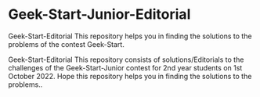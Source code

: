 # Geek-Start-Junior-Editorial
Geek-Start-Editorial
This repository helps you in finding the solutions to the problems of the contest Geek-Start.

Geek-Start-Editorial
This repository consists of solutions/Editorials to the challenges of the Geek-Start-Junior contest for 2nd year students on 1st October 2022.
Hope this repository helps you in finding the solutions to the problems..


